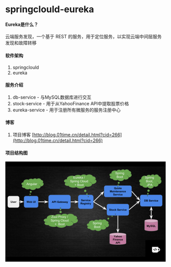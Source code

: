 # springclould-eureka

#### Eureka是什么？
云端服务发现，一个基于 REST 的服务，用于定位服务，以实现云端中间层服务发现和故障转移

#### 软件架构
1. springclould
2. eureka


#### 服务介绍

1. db-service - 与MySQL数据库进行交互
2. stock-service - 用于从YahooFinance API中提取股票价格
3. eureka-service - 用于注册所有微服务的服务注册中心

#### 博客

1. 项目博客 [http://blog.01time.cn/detail.html?cid=266](http://blog.01time.cn/detail.html?cid=266)

#### 项目结构图
![Architecture](Architecture.png)
